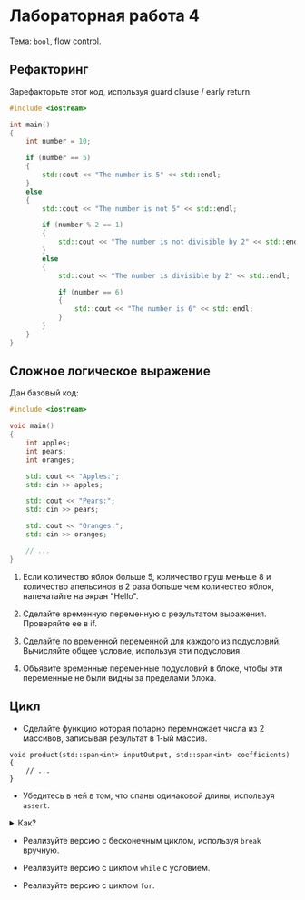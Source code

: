 # Лабораторная работа 4

Тема: `bool`, flow control.


## Рефакторинг

Зарефакторьте этот код, используя guard clause / early return.

```cpp
#include <iostream>

int main()
{
    int number = 10;

    if (number == 5)
    {
        std::cout << "The number is 5" << std::endl;
    }
    else
    {
        std::cout << "The number is not 5" << std::endl;

        if (number % 2 == 1)
        {
            std::cout << "The number is not divisible by 2" << std::endl;
        }
        else
        {
            std::cout << "The number is divisible by 2" << std::endl;

            if (number == 6)
            {
                std::cout << "The number is 6" << std::endl;
            }
        }
    }
}
```

## Сложное логическое выражение

Дан базовый код:

```cpp
#include <iostream>

void main()
{
    int apples;
    int pears;
    int oranges;

    std::cout << "Apples:";
    std::cin >> apples;

    std::cout << "Pears:";
    std::cin >> pears;

    std::cout << "Oranges:";
    std::cin >> oranges;

    // ...
}
```

1. Если количество яблок больше 5, количество груш меньше 8
   и количество апельсинов в 2 раза больше чем количество яблок,
   напечатайте на экран "Hello".

2. Сделайте временную переменную с результатом выражения.
   Проверяйте ее в if.

3. Сделайте по временной переменной для каждого из подусловий.
   Вычисляйте общее условие, используя эти подусловия.

4. Объявите временные переменные подусловий в блоке,
   чтобы эти переменные не были видны за пределами блока.


## Цикл

- Сделайте функцию которая попарно перемножает числа из 2 массивов, записывая результат в 1-ый массив.

```
void product(std::span<int> inputOutput, std::span<int> coefficients)
{
    // ...
}
```

- Убедитесь в ней в том, что спаны одинаковой длины, используя `assert`.

<details>
<summary>Как?</summary>

```cpp
assert(inputOutput.size() == coefficients.size());
```
</details>

- Реализуйте версию с бесконечным циклом, используя `break` вручную.

- Реализуйте версию с циклом `while` с условием.

- Реализуйте версию с циклом `for`.

